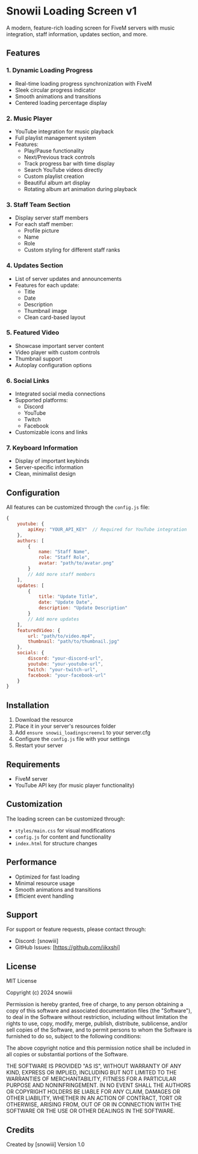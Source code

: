 # Snowii Loading Screen v1

A modern, feature-rich loading screen for FiveM servers with music integration, staff information, updates section, and more.

## Features

### 1. Dynamic Loading Progress
- Real-time loading progress synchronization with FiveM
- Sleek circular progress indicator
- Smooth animations and transitions
- Centered loading percentage display

### 2. Music Player
- YouTube integration for music playback
- Full playlist management system
- Features:
  - Play/Pause functionality
  - Next/Previous track controls
  - Track progress bar with time display
  - Search YouTube videos directly
  - Custom playlist creation
  - Beautiful album art display
  - Rotating album art animation during playback

### 3. Staff Team Section
- Display server staff members
- For each staff member:
  - Profile picture
  - Name
  - Role
  - Custom styling for different staff ranks

### 4. Updates Section
- List of server updates and announcements
- Features for each update:
  - Title
  - Date
  - Description
  - Thumbnail image
  - Clean card-based layout

### 5. Featured Video
- Showcase important server content
- Video player with custom controls
- Thumbnail support
- Autoplay configuration options

### 6. Social Links
- Integrated social media connections
- Supported platforms:
  - Discord
  - YouTube
  - Twitch
  - Facebook
- Customizable icons and links

### 7. Keyboard Information
- Display of important keybinds
- Server-specific information
- Clean, minimalist design

## Configuration

All features can be customized through the `config.js` file:

```javascript
{
    youtube: {
        apiKey: "YOUR_API_KEY"  // Required for YouTube integration
    },
    authors: [
        {
            name: "Staff Name",
            role: "Staff Role",
            avatar: "path/to/avatar.png"
        }
        // Add more staff members
    ],
    updates: [
        {
            title: "Update Title",
            date: "Update Date",
            description: "Update Description"
        }
        // Add more updates
    ],
    featuredVideo: {
        url: "path/to/video.mp4",
        thumbnail: "path/to/thumbnail.jpg"
    },
    socials: {
        discord: "your-discord-url",
        youtube: "your-youtube-url",
        twitch: "your-twitch-url",
        facebook: "your-facebook-url"
    }
}
```

## Installation

1. Download the resource
2. Place it in your server's resources folder
3. Add `ensure snowii_loadingscreenv1` to your server.cfg
4. Configure the `config.js` file with your settings
5. Restart your server

## Requirements

- FiveM server
- YouTube API key (for music player functionality)

## Customization

The loading screen can be customized through:
- `styles/main.css` for visual modifications
- `config.js` for content and functionality
- `index.html` for structure changes

## Performance

- Optimized for fast loading
- Minimal resource usage
- Smooth animations and transitions
- Efficient event handling

## Support

For support or feature requests, please contact through:
- Discord: [snowiii]
- GitHub Issues: [https://github.com/iikxshi]

## License

MIT License

Copyright (c) 2024 snowiii

Permission is hereby granted, free of charge, to any person obtaining a copy
of this software and associated documentation files (the "Software"), to deal
in the Software without restriction, including without limitation the rights
to use, copy, modify, merge, publish, distribute, sublicense, and/or sell
copies of the Software, and to permit persons to whom the Software is
furnished to do so, subject to the following conditions:

The above copyright notice and this permission notice shall be included in all
copies or substantial portions of the Software.

THE SOFTWARE IS PROVIDED "AS IS", WITHOUT WARRANTY OF ANY KIND, EXPRESS OR
IMPLIED, INCLUDING BUT NOT LIMITED TO THE WARRANTIES OF MERCHANTABILITY,
FITNESS FOR A PARTICULAR PURPOSE AND NONINFRINGEMENT. IN NO EVENT SHALL THE
AUTHORS OR COPYRIGHT HOLDERS BE LIABLE FOR ANY CLAIM, DAMAGES OR OTHER
LIABILITY, WHETHER IN AN ACTION OF CONTRACT, TORT OR OTHERWISE, ARISING FROM,
OUT OF OR IN CONNECTION WITH THE SOFTWARE OR THE USE OR OTHER DEALINGS IN THE
SOFTWARE.

## Credits

Created by [snowiii]
Version 1.0 
